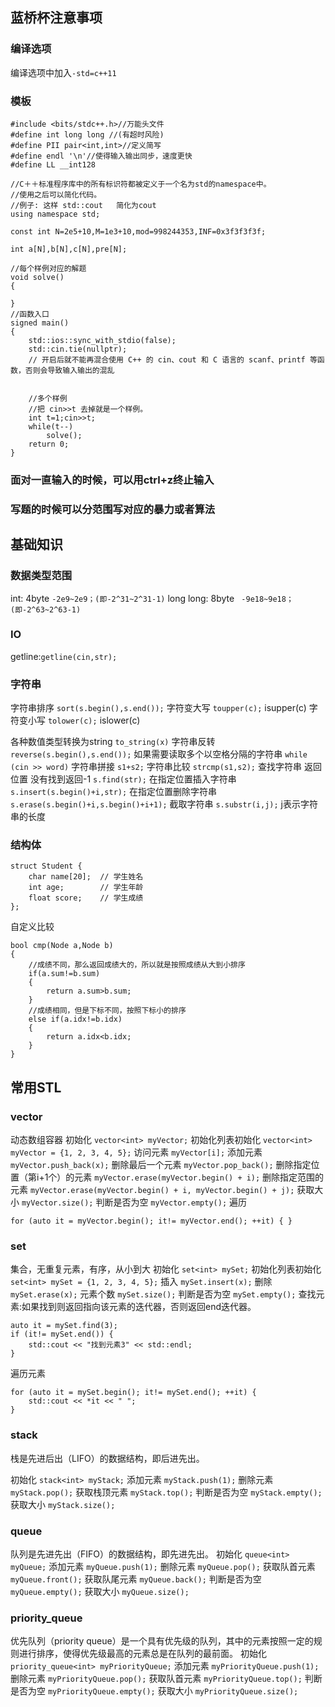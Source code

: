 ## 蓝桥杯注意事项 
### 编译选项
编译选项中加入`-std=c++11`
### 模板
```
#include <bits/stdc++.h>//万能头文件
#define int long long //(有超时风险)
#define PII pair<int,int>//定义简写
#define endl '\n'//使得输入输出同步，速度更快
#define LL __int128
 
//C＋＋标准程序库中的所有标识符都被定义于一个名为std的namespace中。
//使用之后可以简化代码。
//例子: 这样 std::cout   简化为cout
using namespace std;
 
const int N=2e5+10,M=1e3+10,mod=998244353,INF=0x3f3f3f3f;
 
int a[N],b[N],c[N],pre[N];
 
//每个样例对应的解题
void solve()
{
    
}
//函数入口
signed main()
{
    std::ios::sync_with_stdio(false);
    std::cin.tie(nullptr);
    // 开启后就不能再混合使用 C++ 的 cin、cout 和 C 语言的 scanf、printf 等函数，否则会导致输入输出的混乱
    
    
    //多个样例
    //把 cin>>t 去掉就是一个样例。
    int t=1;cin>>t;
    while(t--)
        solve();
    return 0;
}
```
### 面对一直输入的时候，可以用ctrl+z终止输入
### 写题的时候可以分范围写对应的暴力或者算法
## 基础知识
### 数据类型范围
int: 4byte `-2e9~2e9；(即-2^31~2^31-1)`
long long: 8byte ` -9e18~9e18；(即-2^63~2^63-1)`
### IO
getline:`getline(cin,str);`
### 字符串
字符串排序 `sort(s.begin(),s.end());`
字符变大写 `toupper(c);` isupper(c)
字符变小写 `tolower(c);` islower(c)

各种数值类型转换为string `to_string(x)`
字符串反转 `reverse(s.begin(),s.end());`
如果需要读取多个以空格分隔的字符串 `while (cin >> word)`
字符串拼接 `s1+s2;`
字符串比较 `strcmp(s1,s2);`
查找字符串 返回位置 没有找到返回-1  `s.find(str);`
在指定位置插入字符串    `s.insert(s.begin()+i,str);`
在指定位置删除字符串   `s.erase(s.begin()+i,s.begin()+i+1);`
截取字符串 `s.substr(i,j);` j表示字符串的长度

### 结构体
```
struct Student {
    char name[20];  // 学生姓名
    int age;        // 学生年龄
    float score;    // 学生成绩
};
```
自定义比较
```
bool cmp(Node a,Node b)
{
    //成绩不同，那么返回成绩大的，所以就是按照成绩从大到小排序
    if(a.sum!=b.sum)
    {
        return a.sum>b.sum;
    }
    //成绩相同，但是下标不同，按照下标小的排序
    else if(a.idx!=b.idx)
    {
        return a.idx<b.idx;
    }
}
```

## 常用STL

### vector
动态数组容器
初始化 ` vector<int> myVector; `
初始化列表初始化 ` vector<int> myVector = {1, 2, 3, 4, 5}; `
访问元素 ` myVector[i]; `
添加元素 ` myVector.push_back(x); `
删除最后一个元素 ` myVector.pop_back(); `
删除指定位置（第i+1个）的元素 ` myVector.erase(myVector.begin() + i); `
删除指定范围的元素 ` myVector.erase(myVector.begin() + i, myVector.begin() + j); `
获取大小 ` myVector.size(); `
判断是否为空 ` myVector.empty(); `
遍历 
```
for (auto it = myVector.begin(); it!= myVector.end(); ++it) { }
```

### set
集合，无重复元素，有序，从小到大
初始化 ` set<int> mySet; ` 
初始化列表初始化 ` set<int> mySet = {1, 2, 3, 4, 5}; `
插入 ` mySet.insert(x); `
删除 ` mySet.erase(x); `
元素个数 ` mySet.size(); `
判断是否为空 ` mySet.empty(); `
查找元素:如果找到则返回指向该元素的迭代器，否则返回end迭代器。
```
auto it = mySet.find(3);
if (it!= mySet.end()) {
    std::cout << "找到元素3" << std::endl;
}
```
遍历元素
```
for (auto it = mySet.begin(); it!= mySet.end(); ++it) {
    std::cout << *it << " ";
}
```

### stack
栈是先进后出（LIFO）的数据结构，即后进先出。

初始化 ` stack<int> myStack; `
添加元素 ` myStack.push(1); `
删除元素 ` myStack.pop(); `
获取栈顶元素 ` myStack.top(); `
判断是否为空 ` myStack.empty(); `
获取大小 ` myStack.size(); `


### queue
队列是先进先出（FIFO）的数据结构，即先进先出。
初始化 ` queue<int> myQueue; `
添加元素 ` myQueue.push(1); `
删除元素 ` myQueue.pop(); `
获取队首元素 ` myQueue.front(); `
获取队尾元素 ` myQueue.back(); `
判断是否为空 ` myQueue.empty(); `
获取大小 ` myQueue.size(); `

### priority_queue
优先队列（priority queue）是一个具有优先级的队列，其中的元素按照一定的规则进行排序，使得优先级最高的元素总是在队列的最前面。
初始化 ` priority_queue<int> myPriorityQueue; `
添加元素 ` myPriorityQueue.push(1); `
删除元素 ` myPriorityQueue.pop(); `
获取队首元素 ` myPriorityQueue.top(); `
判断是否为空 ` myPriorityQueue.empty(); `
获取大小 ` myPriorityQueue.size(); `
